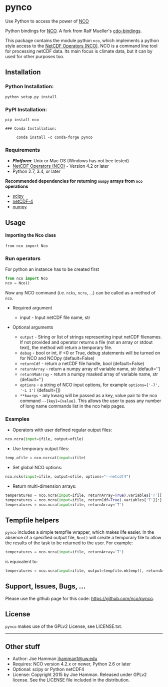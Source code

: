 pynco
============
Use Python to access the power of [NCO](http://nco.sourceforge.net/)

Python bindings for [NCO](http://nco.sourceforge.net/).  A fork from Ralf Mueller's [cdo-bindings](https://github.com/Try2Code/cdo-bindings).

This package contains the module python `nco`, which implements a python style access to
the [NetCDF Operators (NCO)](http://nco.sourceforge.net/). NCO is a command line tool for processing
netCDF data. Its main focus is climate data, but it can by used for other
purposes too.

## Installation

### Python Installation:

    python setup.py install

### PyPI Installation:

    pip install nco

    ### Conda Installation:

         conda install -c conda-forge pynco

### Requirements

- ***Platform***: Unix or Mac OS (Windows has not bee tested)
- [NetCDF Operators (NCO)](http://nco.sourceforge.net/) - Version 4.2 or later
- Python 2.7, 3.4, or later

**Recommended dependencies for returning `numpy` arrays from `nco` operations**
- [scipy](http://docs.scipy.org/doc/scipy/reference/generated/scipy.io.netcdf.netcdf_file.html)
- [netCDF-4](https://code.google.com/p/netcdf4-python/)
- [numpy](http://www.numpy.org/)

## Usage

#### Importing the Nco class

   `from nco import Nco`

### Run operators

For python an instance has to be created first

```Python
from nco import Nco
nco = Nco()
```

Now any NCO command (i.e. `ncks`, `ncra`, ...) can be called as a method of `nco`.

* Required argument
   - input - Input netCDF file name, str

* Optional arguments
    - `output` - String or list of strings representing input netCDF filenames.  If not provided and operator returns a file (not an array or stdout text), the method will return a temporary file.
    - `debug` - bool or int, if <0 or True, debug statements will be turned on for NCO and NCOpy (default=False)
    - `returnCdf` - return a netCDF file handle, bool (default=False)
    - `returnArray` - return a numpy array of variable name, str (default='')
    - `returnMaArray` - return a numpy masked array of variable name, str (default='')
    - `options` - a string of NCO input options, for example `options=['-7', '-L 1']` (default=[])
    - `**kwargs` - any kwarg will be passed as a key, value pair to the nco command `--{key}={value}`.  This allows the user to pass any number of long name commands list in the nco help pages.

### Examples

* Operators with user defined regular output files:

```Python
nco.ncra(input=ifile, output=ofile)
```

* Use temporary output files:

```Python
temp_ofile = nco.ncrcat(input=ifile)
```

* Set global NCO options:

```Python
nco.ncks(input=ifile, output=ofile, options="--netcdf4")
```

* Return multi-dimension arrays:

```Python
temperatures = nco.ncra(input=ifile, returnArray=True).variables['T'][:]
temperatures = nco.ncra(input=ifile, returnCdf=True).variables['T'][:]
temperatures = nco.ncra(input=ifile, returnArray='T')
```

## Tempfile helpers

`pynco` includes a simple tempfile wrapper, which makes life easier.  In the
absence of a specified output file, `Nco()` will create a temporary file to allow the results of the task to be returned to the user.  For example:

```Python
temperatures = nco.ncra(input=ifile, returnArray='T')
```

is equivalent to:

```Python
temperatures = nco.ncra(input=ifile, output=tempfile.mktemp(), returnArray='T')
```

## Support, Issues, Bugs, ...

Please use the github page for this code: https://github.com/nco/pynco.

## License

`pynco` makes use of the GPLv2 License, see LICENSE.txt.

---

## Other stuff

* Author: Joe Hamman <jhamman1@uw.edu>
* Requires: NCO version 4.2.x or newer, Python 2.6 or later
* Optional: scipy or Python netCDF4
* License:  Copyright 2015 by Joe Hamman.  Released under GPLv2 license.  See the LICENSE file included in the distribution.
